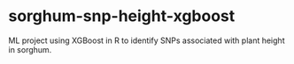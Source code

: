 # sorghum-snp-height-xgboost
ML project using XGBoost in R to identify SNPs associated with plant height in sorghum.
